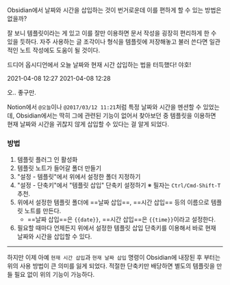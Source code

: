 Obsidian에서 날짜와 시간을 삽입하는 것이 번거로운데 이를 편하게 할 수 있는 방법은 없을까?

잘 보니 템플릿이라는 게 있고 이를 잘만 이용하면 문서 작성을 굉장히 편리하게 한 수 있을 듯하다. 자주 사용하는 글 조각이나 형식을 템플릿에 저장해놓고 불러 쓴다면 일관적인 노트 작성에도 도움이 될 것이다.

드디어 옵시디언에서 오늘 날짜와 현재 시간 삽입하는 법을 터득했다! 야호!

2021-04-08 12:27 
2021-04-08 12:28

오.. 좋구만.

Notion에서 `@오늘`이나 `@2017/03/12 11:21`처럼 특정 날짜와 시간을 멘션할 수 있었는데, Obsidian에서는 딱히 그에 관련된 기능이 없어서 찾아보던 중 템플릿을 이용하면 현재 날짜와 시간을 귀찮지 않게 삽입할 수 있다는 걸 알게 되었다.

### 방법
1. 템플릿 플러그 인 활성화
2. 템플릿 노트가 들어갈 폴더 만들기
3. "설정 - 템플릿"에서 위에서 설정한 폴더 지정하기
4. "설정 - 단축키"에서 "템플릿 삽입" 단축키 설정하기
	※ 필자는 `Ctrl/Cmd-Shift-T` 추천.
5. 위에서 설정한 템플릿 폴더에 ==날짜 삽입==, ==시간 삽입== 등의 이름으로 템플릿 노트를 만든다.
	-  ==날짜 삽입==은 `{{date}}`, ==시간 삽입==은 `{{time}}`이라고 설정한다.
6. 필요할 때마다 언제든지 위에서 설정한 템플릿 삽입 단축키를 이용해서 바로 현재 날짜와 시간을 삽입할 수 있다.


---

하지만 이제 아예 `현재 시간 삽입`과 `현재 날짜 삽입` 명령이 Obsidian에 내장된 후 부터는 위의 사용 방법이 큰 의미를 잃게 되었다. 적절한 단축키만 배당하면 별도의 템플릿을 만들 필요 없이 위의 기능이 가능하다.


